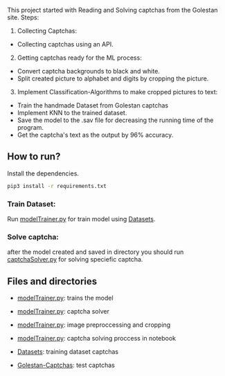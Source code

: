 This project started with Reading and Solving captchas from the Golestan site. 
Steps:

1) Collecting Captchas:
- Collecting captchas using an API.

2) Getting captchas ready for the ML process:
- Convert captcha backgrounds to black and white.
- Split created picture to alphabet and digits by cropping the picture. 

3) Implement Classification-Algorithms to make cropped pictures to text:
- Train the handmade Dataset from Golestan captchas
- Implement KNN to the trained dataset.
- Save the model to the .sav file for decreasing the running time of the program.
- Get the captcha's text as the output by 96% accuracy.

## How to run?

Install the dependencies.

```sh
pip3 install -r requirements.txt
```

### Train Dataset:
Run [modelTrainer.py](https://github.com/AmirHoseinMousavi/Captcha-Reader/blob/main/modelTrainer.py) for train model using [Datasets](https://github.com/AmirHoseinMousavi/Captcha-Reader/tree/main/DataSet).


### Solve captcha:
after the model created and saved in directory you should run [captchaSolver.py](https://github.com/AmirHoseinMousavi/Captcha-Reader/blob/main/captchaSolver.py) for solving speciefic captcha.


## Files and directories

- [modelTrainer.py](https://github.com/AmirHoseinMousavi/Captcha-Reader/blob/main/modelTrainer.py): trains the model

- [modelTrainer.py](https://github.com/AmirHoseinMousavi/Captcha-Reader/blob/main/captchaSolver.py): captcha solver

- [modelTrainer.py](https://github.com/AmirHoseinMousavi/Captcha-Reader/blob/main/cropLettersFromImage.py): image preproccessing and cropping

- [modelTrainer.py](https://github.com/AmirHoseinMousavi/Captcha-Reader/blob/main/TrainAndSolver.ipynb): captcha solving proccess in notebook

- [Datasets](https://github.com/AmirHoseinMousavi/Captcha-Reader/tree/main/DataSet): training dataset captchas

- [Golestan-Captchas](https://github.com/AmirHoseinMousavi/Captcha-Reader/tree/main/Golestan-Captchas): test captchas